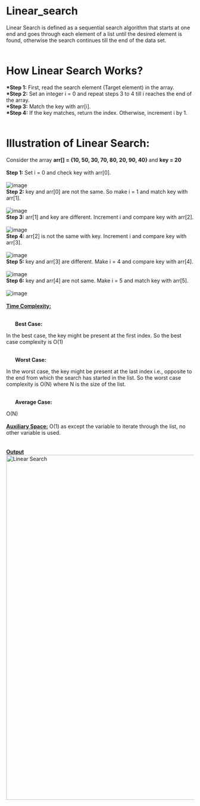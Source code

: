 # Linear_search
Linear Search is defined as a sequential search algorithm that starts at one end and goes through each element of a list until the desired element is found, otherwise the search continues till the end of the data set.<br>
<br>
# How Linear Search Works?<br>
<b>*Step 1:</b> First, read the search element (Target element) in the array.<br>
<b>*Step 2:</b> Set an integer i = 0 and repeat steps 3 to 4 till i reaches the end of the array.<br>
<b>*Step 3:</b> Match the key with arr[i].<br>
<b>*Step 4:</b> If the key matches, return the index. Otherwise, increment i by 1.<br>
<br>
# Illustration of Linear Search:<br>
Consider the array <b>arr[] = {10, 50, 30, 70, 80, 20, 90, 40} </b>and <b>key = 20</b><br>
<br>
<b>Step 1:</b> Set i = 0 and check key with arr[0].<br>
<br>
![image](https://user-images.githubusercontent.com/125802204/234276829-9a85a8eb-4ca1-4be2-87b5-d6d266858646.png)
<br>
<b>Step 2:</b> key and arr[0] are not the same. So make i = 1 and match key with arr[1].<br>
<br>
![image](https://user-images.githubusercontent.com/125802204/234276984-921ecd62-780e-4834-97cd-a1e9512e7005.png)
<br>
<b>Step 3: </b>arr[1] and key are different. Increment i and compare key with arr[2].<br>
<br>
![image](https://user-images.githubusercontent.com/125802204/234277164-b629b19e-9f7f-4f3c-9f62-69ea14e938cf.png)
<br>
<b>Step 4:</b> arr[2] is not the same with key. Increment i and compare key with arr[3].<br>
<br>
![image](https://user-images.githubusercontent.com/125802204/234277327-db88e8c3-6d9b-49ac-b036-d800adf0bac4.png)
<br>
<b>Step 5:</b> key and arr[3] are different. Make i = 4 and compare key with arr[4].<br>
<br>
![image](https://user-images.githubusercontent.com/125802204/234277603-197ef17a-64df-4a3c-accd-19e305b35e0f.png)
<br>
<b>Step 6:</b> key and arr[4] are not same. Make i = 5 and match key with arr[5].<br>
<br>
![image](https://user-images.githubusercontent.com/125802204/234277743-c587f302-5e4d-4e49-8432-7bdb0e7db17c.png)
<br>
<br>
<b><ins>Time Complexity:</b></ins><br>
<br>

<ol><b>Best Case:</b></ol> In the best case, the key might be present at the first index. So the best case complexity is O(1)<br>
<br>
<ol><b>Worst Case:</b></ol> In the worst case, the key might be present at the last index i.e., opposite to the end from which the search has started in the list. So the worst case complexity is O(N) where N is the size of the list.<br>
<br>
<ol><b>Average Case:</b></ol> O(N)<br>
<br>
<b><ins>Auxiliary Space:</b></ins> O(1) as except the variable to iterate through the list, no other variable is used.<br>
<br>
<br>
<b><ins> Output</b></ins>
<br>
<img width="923" alt="Linear Search" src="https://user-images.githubusercontent.com/125802204/234279491-b761f2ea-904a-4123-b9e0-bf5722853cf4.png">
